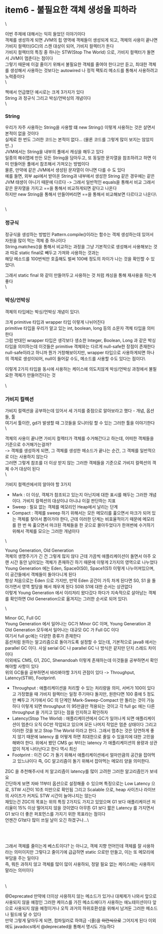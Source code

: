 # item6 - 불필요한 객체 생성을 피하라

\


이번 주제에 대해서는 익히 들었던 이야기이다\
객체를 생성하게 되면 JVM의 힙 영역에 객체들이 생성되게 되고, 객체의 사용이 끝나면 가비지 컬렉터(GC)의 스캔 대상이 되어, 가비지 컬렉터가 돈다\
가비지 컬렉터의 특징 중 하나는 STW(Stop The World) 으로, 가비지 컬렉터가 돌면서 JVM이 멈춘다는 점이다\
그렇기 때문에 이걸 줄이기 위해서 불필요한 객체를 줄여야 한다고만 듣고, 최대한 객체를 생성해서 사용하는 것보다는 autowired 나 정적 팩토리 메소드를 통해서 사용하려고 노력중이다\
\


책에서 언급했던 예시로는 크게 3가지가 있다\
String 과 정규식 그리고 박싱/언박싱의 개념이다\
\


### String

우리가 자주 사용하는 String을 사용할 떄 new String() 이렇게 사용하는 것은 살면서 본적이 없을 것이다\
실제로 한 번도 그러한 코드는 본적이 없다... (물론 코드를 그렇게 많이 보지는 않았지만..)\
JVM에서는 String을 내부의 풀에서 캐싱을 해두고 있다\
일종의 해쉬맵에 만든 모든 String을 담아두고, 또 동일한 문자열을 참조하려고 하면 이미 만들어둔 풀에서 참조해서 가져오는 방법이다\
물론, 만약에 같은 JVM에서 생성된 문자열이 아니면 다를 수 도 있다\
예를 들면, 외부 api에서 받아온 String과 내부에서 생성한 String 같은 경우에는 같은 JVM 태생이 아니기 때문에 다르다 -> 그래서 일반적인 equals을 통해서 비교 그래서 같은 문자열을 가지고 ==을 통해서 비교하게되면 같다고 나온다\
하지만 new String을 통해서 만들어버리면 ==을 통해서 비교해보면 다르다고 나온다\


\
\


### 정규식

정규식을 생성하는 방법인 Pattern.compile()이라는 함수는 객체 생성하는데 있어서 자원을 많이 먹는 객체 중 하나이다\
String.matches()을 통해서 비교하는 과정을 그냥 기본적으로 생성해서 사용해보는 것과 따로 static final로 빼두고 가져와 사용하는 것과는\
해당 메소드를 100번씩만 호출해도 벌써 100배 정도의 차이가 나는 것을 확인할 수 있었다\


그래서 static final 와 같이 만들어두고 사용하는 것 처럼 캐싱을 통해 재사용을 하는게 좋다\
\


### 박싱/언박싱

객체의 타입에는 박싱/언박싱 개념이 있다\


크게 primitive 타입과 wrapper 타입 이렇게 나뉘어진다\
primitive 타입을 우리가 알고 있는 int, boolean, long 등의 소문자 객체 타입을 의미한다\
그럼 반대인 wrapper 타입은 생각보다 생소한 Integer, Boolean, Long 과 같은 박싱 타입을 의미하는데 이것들은 primitive 객체와는 다르게 null-safe한 장점이 존재한다\
null-safe이라고 하니까 뭔가 거창해보이지만, wrapper 타입으로 사용하게되면 하나의 객체로 생성이되어, null이 들어갈 수도, 메소드를 사용할 수도 있다는 점이다\


이렇게 2가지 타입을 동시에 사용하는 케이스에 의도치않게 박싱/언박싱 과정에서 불필요한 객체가 만들어진다는 것\
\
\


### 가비지 컬렉션

가비지 컬렉션을 공부하는데 있어서 세 가지를 중점으로 알아보라고 했다 - 개념, 옵션들, 툴\
여기서 툴이란, gd가 발생할 때 그것들을 모니터링 할 수 있는 그러한 툴을 이야기한다\
\


객체의 사용이 끝나면 가비지 컬렉터가 객체를 수거해간다고 하는데, 어떠한 객체들을 기준으로 수거해가는걸까?\
\-> 객체를 생성하게 되면, 그 객체를 생성한 메소드가 끝나는 순간, 그 객체를 일반적으로 더는 사용하지 않는다\
그러면 그렇게 참조를 더 이상 받지 않는 그러한 객체들을 기준으로 가비지 컬렉션의 객체 수거 대상이 된다\
\


가비지 컬렉션에서의 알아야 할 3가지

* Mark : 더 이상, 객체가 참조되고 있는지 아닌지에 대한 표시를 해두는 그러한 개념이다. 가비지 컬렉션의 대상이냐 아니냐 이걸 판단하는 지표
* Sweep : 필요 없는 객체를 메모리인 Heap에서 날리는 단계
* Compact : 객체를 sweep 하기 위해서는 모든 메모리를 훑으면서 마크가 되어 있는 객체를 찾아서 뽑아가야 한다, 근데 이러한 단계는 비효율적이기 때문에 메모리를 한 번 쓱 훑으면서 마크된 객체들을 한 곳으로 몰아두었다가 한꺼번에 수거하기 위해서 객체를 모으는 그러한 개념이다

\


Young Generation, Old Generation\
객체의 생명주기가 긴 건 그렇게 많지 않다 근데 가끔씩 애플리케이션이 돌면서 아주 오랜 시간 동안 남아있는 객체가 존재하긴 하기 때문에 이렇게 2가지의 영역으로 나누었다\
Young Generation 에는 Eden, Space0(S0), Space1(S1) 이렇게 나누어져있으며, 이 공간들에서 객체들이 돌아다니게 된다\
항상 처음으로는 Eden 으로 가지만, 만약 Eden 공간이 가득 차게 된다면 S0, S1 을 돌아가면서 영역 할당을 해서 채우게 된다 S0와 S1에 대한 순서는 상관없다\
이렇게 Young Generation 에서 이리저리 왔다갔다 하다가 지속적으로 살아남는 객체를 확인하면 Old Generation으로 옮겨지는 그러한 순서로 되어 있다\


\


Minor GC, Full GC\
Young Generation 에서 일어나는 GC가 Minor GC 이며, Young Generation 과 Old Generation 모두에서 일어나는 대규모 GC 가 Full GC 이다\
여기서 full gc에는 다양한 종류가 존재한다\
옵션처럼 원하는 알고리즘으로 돌아가도록 설정할 수 있는데, 기본적으로 java8 에서는 parallel GC 이다. 사실 serial GC 나 parallel GC 나 방식은 같지만 단지 스레드 차이이다\
이외에도 CMS, G1, ZGC, Shenandoah 이렇게 존재하는데 이것들을 공부하면서 확인해야할 사항이 있다\
위의 GC들을 공부하면서 바라봐야할 3가지 관점이 있다 -> Throughput, Latency(STW), Footprint\


* Throughput : 애플리케이션을 처리할 수 있는 처리량을 의미, 서버가 100이 있다고 가정했을 때 가비지 컬렉터는 일정 주기마다 돌지만, 원한다면 100 중에 5 정도만 빼두고 거기에서 GC 의 단계인 Mark-Sweep-Compact 만 돌리는 것이 가능하다 이렇게 되면 throughput 이 95만큼만 적용되는 것이고 각 full gc 에는 다른 throughput 을 가지고 있다는 점을 인지하고 확인하자
* Latency(Stop The World) : 애플리케이션에서 GC가 일어나게 되면 애플리케이션이 멈춘다 오직 GC만 작업되고 있으며 모든 나머지 작업은 멈춘 상태이다 그리고 이러한 것을 보고 Stop The World 이라고 한다. 그래서 멈추는 것은 당연하게 좋지 않기 때문에 latency 를 어떻게 하면 최대한으로 줄일 수 있을지에 대한 고민을 해봐야 한다. 위에서 봤던 CMS gc 부터는 latency 가 애플리케이션의 용량과 상관없이 적게 나타난다고 한다 역시 최신
* Footprint : 이건 GC 가 돌기 위해서 애플리케이션에서 얼마만큼의 공간을 잡아먹고 있느냐이다 즉, GC 알고리즘이 돌기 위해서 잡아먹는 메모리 양을 의미한다.

ZGC 을 추천해주시네 저 알고리즘이 latency를 많이 고려한 그러한 알고리즘인가 보네요\
간단하게 보면 자바 11부터 옵션으로 설정해줄 수 있으며 특징으로는 Low Latency 으로, STW 시간이 10초 미만으로 확인됨 그리고 Scalable 으로, heap 사이즈나 라이브의 사이즈가 커져도 STW 시간이 늘어나지는 않는다\
재밌는건 ZGC의 목표는 위의 특징 2가지도 가지고 있었으며 G1 보다 애플리케이션 처리율이 15% 이상 떨어지지 않을 것이였다 아무튼 G1 보다 짧은 Latency 를 가지면서 G1 보다 더 좋은 퍼포먼스를 가지기 위한 목표라는 점이다\
언젠간 G1보다 많이 쓰일 날이 오긴 하겠구나...\


\
\
\
그래서 객체를 줄이는게 베스트이다? 는 아니고, 객체 지향 언어인데 객체를 잘 사용하라는 의미이지만 그렇다고 줄이기에 급급하면 static 으로만 만들고, 이는 또 메모리에 부담을 주는 일이다\
즉, 뭐든 과하지 않고 객체를 많이 많이 사용하되, 정말 필요 없는 케이스에는 사용하지 말라는 의미이다\
\
\
\


@Deprecated 만약에 더이상 사용하지 않는 메소드가 있거나 대체제가 나와서 앞으로 사용되지 않을 예정인 그러한 케이스를 가진 메소드에다가 사용하는 애노테이션이다 앞으로 사용되지 않을 예정이거나 오직 과거의 하위호환성을 위해서 남겨둔 그러한 메소드나 필드에 달 수 있다\
만약 그렇게 달아두게 되면, 컴파일러로 하여금 -(줄)을 ~~이런식으로~~ 그어지게 된다 이외에도 javadocs에서 @deprecated을 통해서 명시도 가능하다
